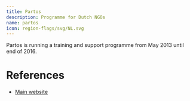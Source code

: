 ```yaml
---
title: Partos
description: Programme for Dutch NGOs
name: partos
icon: region-flags/svg/NL.svg
---
```


Partos is running a training and support programme from May 2013 until end of 2016.

# References

* [Main website](http://partos.nl/iati)
